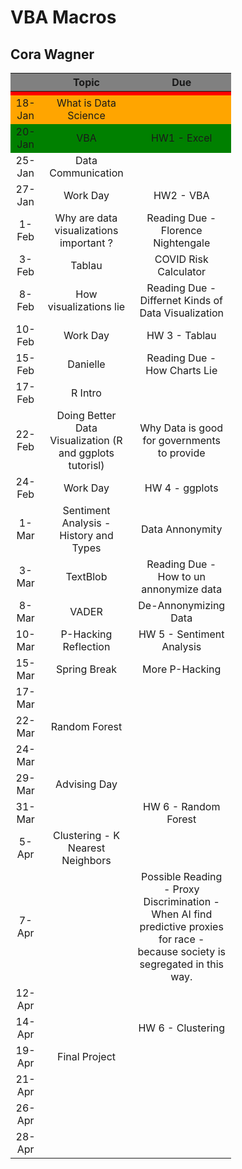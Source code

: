 # VBA Macros
## Cora Wagner
<style>
.heatMap {
    width: 70%;
    text-align: center;
}
.heatMap th {
background: grey;
word-wrap: break-word;
text-align: center;
}
.heatMap tr:nth-child(1) { background: red; }
.heatMap tr:nth-child(2) { background: orange; }
.heatMap tr:nth-child(3) { background: green; }
</style>

<div class="heatMap">

|        |                            Topic                           |                                                                  Due                                                                 |
|:------:|:----------------------------------------------------------:|:------------------------------------------------------------------------------------------------------------------------------------:|
|        |                                                            |                                                                                                                                      |
| 18-Jan |                   What   is Data Science                   |                                                                                                                                      |
| 20-Jan |                             VBA                            |                                                             HW1 -   Excel                                                            |
| 25-Jan |                    Data   Communication                    |                                                                                                                                      |
| 27-Jan |                          Work Day                          |                                                              HW2 -   VBA                                                             |
|  1-Feb |           Why are data visualizations important ?          |                                                 Reading   Due - Florence Nightengale                                                 |
|  3-Feb |                           Tablau                           |                                                        COVID   Risk Calculator                                                       |
|  8-Feb |                   How visualizations lie                   |                                          Reading Due - Differnet Kinds of Data Visualization                                         |
| 10-Feb |                          Work Day                          |                                                             HW 3 - Tablau                                                            |
| 15-Feb |                          Danielle                          |                                                     Reading Due - How Charts Lie                                                     |
| 17-Feb |                           R Intro                          |                                                                                                                                      |
| 22-Feb | Doing   Better Data Visualization (R and ggplots tutorisl) |                                             Why   Data is good for governments to provide                                            |
| 24-Feb |                          Work Day                          |                                                            HW 4 - ggplots                                                            |
|  1-Mar |           Sentiment Analysis - History and Types           |                                                            Data Annonymity                                                           |
|  3-Mar |                          TextBlob                          |                                               Reading   Due - How to un annonymize data                                              |
|  8-Mar |                            VADER                           |                                                        De-Annonymizing   Data                                                        |
| 10-Mar |                   P-Hacking   Reflection                   |                                                       HW 5 - Sentiment Analysis                                                      |
| 15-Mar |                        Spring Break                        |                                                           More   P-Hacking                                                           |
| 17-Mar |                                                            |                                                                                                                                      |
| 22-Mar |                        Random Forest                       |                                                                                                                                      |
| 24-Mar |                                                            |                                                                                                                                      |
| 29-Mar |                        Advising Day                        |                                                                                                                                      |
| 31-Mar |                                                            |                                                         HW 6 - Random Forest                                                         |
|  5-Apr |              Clustering - K Nearest Neighbors              |                                                                                                                                      |
|  7-Apr |                                                            | Possible   Reading - Proxy Discrimination - When AI find predictive proxies for race -   because society is segregated in this way.  |
| 12-Apr |                                                            |                                                                                                                                      |
| 14-Apr |                                                            |                                                           HW 6 - Clustering                                                          |
| 19-Apr |                        Final Project                       |                                                                                                                                      |
| 21-Apr |                                                            |                                                                                                                                      |
| 26-Apr |                                                            |                                                                                                                                      |
| 28-Apr |                                                            |                                                                                                                                      |
</div>
